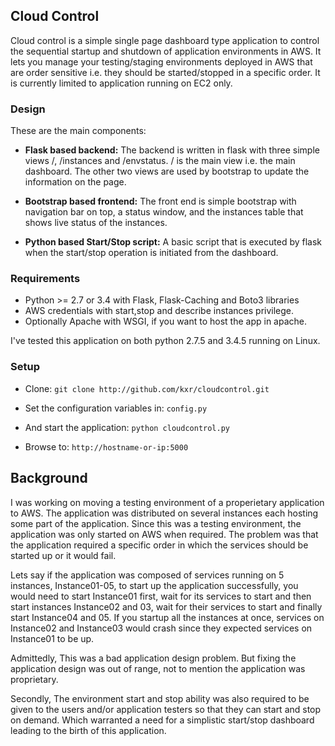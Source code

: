 ## Cloud Control

Cloud control is a simple single page dashboard type application to control the sequential startup and shutdown of application environments in AWS. It lets you manage your testing/staging environments deployed in AWS that are order sensitive i.e. they should be started/stopped in a specific order. It is currently limited to application running on EC2 only.

### Design

These are the main components:

* **Flask based backend:** The backend is written in flask with three simple views /, /instances and /envstatus. / is the main view i.e. the main dashboard. The other two views are used by bootstrap to update the information on the page.

* **Bootstrap based frontend:** The front end is simple bootstrap with navigation bar on top, a status window, and the instances table that shows live status of the instances.

* **Python based Start/Stop script:** A basic script that is executed by flask when the start/stop operation is initiated from the dashboard.

### Requirements

* Python >= 2.7 or 3.4 with Flask, Flask-Caching and Boto3 libraries
* AWS credentials with start,stop and describe instances privilege.
* Optionally Apache with WSGI, if you want to host the app in apache.

I've tested this application on both python 2.7.5 and 3.4.5 running on Linux. 

### Setup

* Clone: ```git clone http://github.com/kxr/cloudcontrol.git ```

* Set the configuration variables in:  ```config.py```

* And start the application: ```python cloudcontrol.py```

* Browse to: ```http://hostname-or-ip:5000```


## Background

I was working on moving a testing environment of a properietary application to AWS. The application was distributed on several instances each hosting some part of the application. Since this was a testing environment, the application was only started on AWS when required. The problem was that the application required a specific order in which the services should be started up or it would fail.

Lets say if the application was composed of services running on 5 instances, Instance01-05, to start up the application successfully, you would need to start Instance01 first, wait for its services to start and then start instances Instance02 and 03, wait for their services to start and finally start Instance04 and 05. If you startup all the instances at once, services on Instance02 and Instance03 would crash since they expected services on Instance01 to be up.

Admittedly, This was a bad application design problem. But fixing the application design was out of range, not to mention the application was proprietary.

Secondly, The environment start and stop ability was also required to be given to the users and/or application testers so that they can start and stop on demand. Which warranted a need for a simplistic start/stop dashboard leading to the birth of this application.

